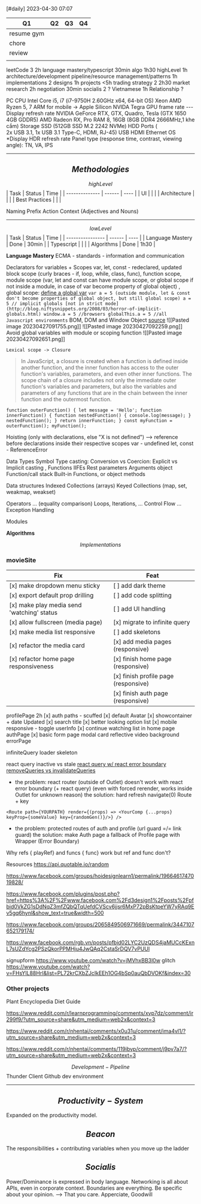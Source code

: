 [#daily]
2023-04-30
07:07

| Q1         | Q2  | Q3  | Q4  |
| ---------- | --- | --- | --- |
| resume gym |     |     |     |
| chore      |     |     |     |
| review     |     |     |     |
|            |     |     |     |



leetCode 3 2h
	language mastery/typescript 30min
	algo 1h30
highLevel 1h
	architecture/development pipeline/resource management/patterns 1h
implementations 2
	designs 1h
	projects <5h
trading strategy 2 2h30
	market research 2h
	negotiation 30min
socialis 2 ?
	Vietnamese 1h 
	Relationship ?

PC
	CPU
		Intel Core i5, i7 (i7-9750H 2.60GHz x64, 64-bit OS)
			Xeon
		AMD Ryzen 5, 7
		ARM for mobile -> Apple Silicon
		NVIDA Tegra
	GPU frame rate --- Display refresh rate
		NVIDIA GeForce RTX, GTX, Quadro, Tesla (GTX 1650 4GB GDDR5)
		AMD Radeon RX, Pro
	RAM
		8, 16GB (8GB DDR4 2666MHz,1 khe cắm)
	Storage
		SSD (512GB SSD M.2 2242 NVMe)
		HDD	
	Ports (  
2x USB 3.1, 1x USB 3.1 Type-C, HDMI, RJ-45)
		USB
		HDMI
		Ethernet
	OS
	*Display
		HDR
		refresh rate
		Panel type (response time, contrast, viewing angle): TN, VA, IPS



***
## $$Methodologies$$
$$highLevel$$
| Task           | Status | Time |
| -------------- | ------ | ---- |
| UI             |        |      |
| Architecture   |        |      | 
| Best Practices |        |      |

Naming
	Prefix Action Context (Adjectives and Nouns)
****
$$lowLevel$$
| Task             | Status | Time |
| ---------------- | ------ | ---- |
| Language Mastery | Done   | 30min      |
| Typescript       |        |      |
| Algorithms       | Done       | 1h30      |

**Language Mastery**
ECMA - standards - information and communication

Declarators for variables + Scopes
	var, let, const - redeclared, updated 
	block scope (curly braces - if, loop, while, class, func), function scope, module scope (var, let and const can have module scope, or global scope if not inside a module, in case of var become property of global object)
	, global scope: [define a global var](https://stackoverflow.com/questions/5786851/define-a-global-variable-in-a-javascript-function)
		```
		var a = 5 (outside module, let & const don't become properties of global object, but still global scope)
		a = 5 // implicit globals [not in strict mode](http://blog.niftysnippets.org/2008/03/horror-of-implicit-globals.html)
		window.a = 5 //browsers
		globalThis.a = 5 //all Javascript environments
		```
		BOM, DOM and Window Object [source](https://200lab.io/blog/tim-hieu-them-ve-window-object-trong-javascript/)
		![[Pasted image 20230427091755.png]]
		![[Pasted image 20230427092259.png]]
		Avoid global variables with module or scoping function
		![[Pasted image 20230427092651.png]]
		
	Lexical scope -> Closure
>In JavaScript, a closure is created when a function is defined inside another function, and the inner function has access to the outer function's variables, parameters, and even other inner functions. The scope chain of a closure includes not only the immediate outer function's variables and parameters, but also the variables and parameters of any functions that are in the chain between the inner function and the outermost function.
```
function outerFunction() { let message = 'Hello'; function innerFunction() { function nestedFunction() { console.log(message); } nestedFunction(); } return innerFunction; } const myFunction = outerFunction(); myFunction();
```
Hoisting (only with declarations, else "X is not defined") --> reference before declarations inside their respective scopes
	var - undefined
	let, const - ReferenceError

Data Types
	Symbol
	Type casting: Conversion vs Coercion: Explicit vs Implicit casting
	,
	Functions
		IIFEs
		Rest parameters
		Arguments object
		Function/call stack
		Built-in Functions, or object methods

Data structures
	Indexed Collections (arrays) 
	Keyed Collections (map, set, weakmap, weakset)

Operators ... (equality comparison)
Loops, Iterations, ... Control Flow
	... Exception Handling

Modules
	<script type='module' src=''></script>



**Algorithms**

$$Implementations$$
### **movieSite**
| Fix                                        | Feat                                 |
| ------------------------------------------ | ------------------------------------ |
| [x] make dropdown menu sticky              | [ ] add dark theme                   |
| [x] export default prop drilling           | [ ] add code splitting               |
| [x] make play media send 'watching' status | [ ] add UI handling                  |
| [x] allow fullscreen (media page)          | [x] migrate to infinite query        |
| [x] make media list responsive             | [ ] add skeletons                    |
| [x] refactor the media card                | [x] add media pages (responsive)     |
| [x] refactor home page responsiveness      | [x] finish home page (responsive)    |
|                                            | [x] finish profile page (responsive) |
|                                            | [x] finish auth page (responsive)    |

profilePage 2h
	[x] auth paths - scuffed
	[x] default Avatar
	[x] showcontainer + date Updated
	[x] search title
	[x] better looking option list
	[x] mobile responsive - toggle userInfo
	[x] continue watching list in home page
authPage
	[x] basic form
	page
		modal card reflective
		video background 
errorPage

infiniteQuery
	loader
	skeleton

react query
	inactive vs stale
	[react query w/ react error boundary](https://github.com/TanStack/query/discussions/3393)
	[removeQueries vs invalidateQueries](https://github.com/TanStack/query/discussions/3169)
- the problem: react router (outside of Outlet) doesn't work with react error boundary (+ react query) (even with forced rerender, works inside Outlet for unknown reason)
 the solution: hard refresh
	navigate(0)
	Route + key
```
<Route path={YOURPATH} render={(props) => <YourComp {...props} keyProp={someValue} key={randomGen()}/>} />
```
- the problem: protected routes of auth and profile (url guard =/= link guard)
the solution: make Auth page a fallback of Profile page with Wrapper (Error Boundary)

Why refs { playRef} and funcs { func} work but ref and func don't?

Resources
https://api.quotable.io/random

https://www.facebook.com/groups/hoidesignlearn1/permalink/1966461747019828/

https://www.facebook.com/plugins/post.php?href=https%3A%2F%2Fwww.facebook.com%2Fd3design1%2Fposts%2Fpfbid0VkZG1sDdNqZ3mfZQbQTqUefdCVScv6jjsr6MxP72pBsKtpeYW7yRAq9Ev5gq6hynl&show_text=true&width=500

https://www.facebook.com/groups/2065849506971669/permalink/3447107652179174/

https://www.facebook.com/rgb.vn/posts/pfbid02LYC2UzQDS4jaMUCcKExnL7sUZdYcg2PSzQkorPPMHju4JwQAq2CstaSrDQV7vPUUl

signupform https://www.youtube.com/watch?v=jMVhxBB3l0w
glitch https://www.youtube.com/watch?v=FHsYlL88HrI&list=PL72krCXbZJcIkEEh1OG4bSp0auQbDVOKf&index=30

### **Other projects**

Plant Encyclopedia
Diet Guide

https://www.reddit.com/r/learnprogramming/comments/xvp7dz/comment/ir299f9/?utm_source=share&utm_medium=web2x&context=3

https://www.reddit.com/r/nhentai/comments/x0u31u/comment/ima4vl1/?utm_source=share&utm_medium=web2x&context=3

https://www.reddit.com/r/nhentai/comments/119ibvp/comment/j9pv7a7/?utm_source=share&utm_medium=web2x&context=3











$$Development-Pipeline$$
Thunder Client
Github dev environment

***
##  $$Productivity-System$$
Expanded on the productivity model. 

## $$Beacon$$
The responsibilities + contributing variables when you move up the ladder

## $$Socialis$$
Power/Dominance is expressed in body language.
Networking is all about APIs, even in corporate context.
Boundaries are everything.
Be specific about your opinion. --> That you care. Apperciate, Goodwill

